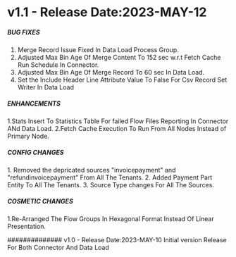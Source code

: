 <h1> v1.1 - Release Date:2023-MAY-12</h1>

<h5>BUG FIXES</h5>
<ol>
<li>Merge Record Issue Fixed In Data Load Process Group.</li>
<li>Adjusted Max Bin Age Of Merge Content To 152 sec w.r.t Fetch Cache Run Schedule In Connector.</li>
<li>Adjusted Max Bin Age Of Merge Record To 60 sec In Data Load.</li>
<li>Set the Include Header Line Attribute Value To False For Csv Record Set Writer In Data Load</li>
</ol>
<h5>ENHANCEMENTS</h5>
1.Stats Insert To Statistics Table For failed Flow Files Reporting In Connector ANd Data Load.
2.Fetch Cache Execution To Run From All Nodes Instead of Primary Node.

<h5>CONFIG CHANGES</h5>
1. Removed the depricated sources "invoicepayment" and "refundinvoicepayment" From All The Tenants.
2. Added Payment Part Entity To All The Tenants.
3. Source Type changes For All The Sources.

<h5>COSMETIC CHANGES</h5>
1.Re-Arranged The Flow Groups In Hexagonal Format Instead Of Linear Presentation.

##############  v1.0 - Release Date:2023-MAY-10
Initial version Release For Both Connector And Data Load
